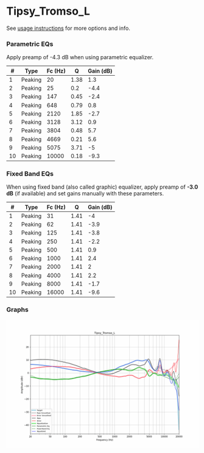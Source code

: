 # Tipsy_Tromso_L
See [usage instructions](https://github.com/jaakkopasanen/AutoEq#usage) for more options and info.

### Parametric EQs
Apply preamp of -4.3 dB when using parametric equalizer.

|   # | Type    |   Fc (Hz) |    Q |   Gain (dB) |
|-----|---------|-----------|------|-------------|
|   1 | Peaking |        20 | 1.38 |         1.3 |
|   2 | Peaking |        25 | 0.2  |        -4.4 |
|   3 | Peaking |       147 | 0.45 |        -2.4 |
|   4 | Peaking |       648 | 0.79 |         0.8 |
|   5 | Peaking |      2120 | 1.85 |        -2.7 |
|   6 | Peaking |      3128 | 3.12 |         0.9 |
|   7 | Peaking |      3804 | 0.48 |         5.7 |
|   8 | Peaking |      4669 | 0.21 |         5.6 |
|   9 | Peaking |      5075 | 3.71 |        -5   |
|  10 | Peaking |     10000 | 0.18 |        -9.3 |

### Fixed Band EQs
When using fixed band (also called graphic) equalizer, apply preamp of **-3.0 dB** (if available) and set gains manually with these parameters.

|   # | Type    |   Fc (Hz) |    Q |   Gain (dB) |
|-----|---------|-----------|------|-------------|
|   1 | Peaking |        31 | 1.41 |        -4   |
|   2 | Peaking |        62 | 1.41 |        -3.9 |
|   3 | Peaking |       125 | 1.41 |        -3.8 |
|   4 | Peaking |       250 | 1.41 |        -2.2 |
|   5 | Peaking |       500 | 1.41 |         0.9 |
|   6 | Peaking |      1000 | 1.41 |         2.4 |
|   7 | Peaking |      2000 | 1.41 |         2   |
|   8 | Peaking |      4000 | 1.41 |         2.2 |
|   9 | Peaking |      8000 | 1.41 |        -1.7 |
|  10 | Peaking |     16000 | 1.41 |        -9.6 |

### Graphs
![](./Tipsy_Tromso_L.png)
